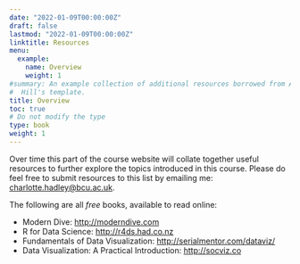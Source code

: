 ```yaml
---
date: "2022-01-09T00:00:00Z"
draft: false
lastmod: "2022-01-09T00:00:00Z"
linktitle: Resources
menu:
  example:
    name: Overview
    weight: 1
#summary: An example collection of additional resources borrowed from Alison
#  Hill's template.
title: Overview
toc: true
# Do not modify the type
type: book
weight: 1
---
```


Over time this part of the course website will collate together useful resources to further explore the topics introduced in this course. Please do feel free to submit resources to this list by emailing me: charlotte.hadley@bcu.ac.uk.

The following are all *free* books, available to read online:

- Modern Dive: http://moderndive.com
- R for Data Science: http://r4ds.had.co.nz
- Fundamentals of Data Visualization: http://serialmentor.com/dataviz/
- Data Visualization: A Practical Introduction: http://socviz.co
